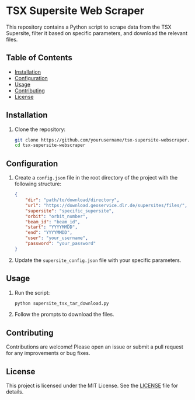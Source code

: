 # TSX Supersite Web Scraper

This repository contains a Python script to scrape data from the TSX Supersite, filter it based on specific parameters, and download the relevant files.

## Table of Contents

- [Installation](#installation)
- [Configuration](#configuration)
- [Usage](#usage)
- [Contributing](#contributing)
- [License](#license)

## Installation

1. Clone the repository:
    ```sh
    git clone https://github.com/yourusername/tsx-supersite-webscraper.git
    cd tsx-supersite-webscraper
    ```


## Configuration

1. Create a `config.json` file in the root directory of the project with the following structure:
    ```json
    {
        "dir": "path/to/download/directory",
        "url": "https://download.geoservice.dlr.de/supersites/files/",
        "supersite": "specific_supersite",
        "orbit": "orbit_number",
        "beam_id": "beam_id",
        "start": "YYYYMMDD",
        "end": "YYYYMMDD",
        "user": "your_username",
        "password": "your_password"
    }
    ```

2. Update the `supersite_config.json` file with your specific parameters.

## Usage

1. Run the script:
    ```sh
    python supersite_tsx_tar_download.py
    ```

2. Follow the prompts to download the files.

## Contributing

Contributions are welcome! Please open an issue or submit a pull request for any improvements or bug fixes.

## License

This project is licensed under the MIT License. See the [LICENSE](LICENSE) file for details.

